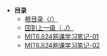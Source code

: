 * **目录**
  * [根目录（/）](/README)
  * [回到上一级（../）](/README)
  * [MIT6.824网课学习笔记-01](/study/distributed_system/MIT6.824网课学习笔记-01)
  * [MIT6.824网课学习笔记-02](/study/distributed_system/MIT6.824网课学习笔记-02)
  